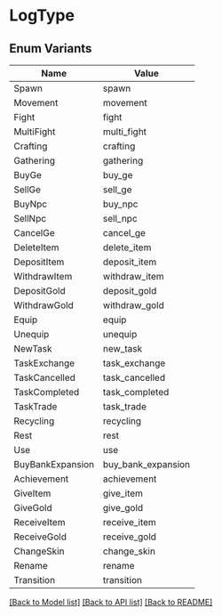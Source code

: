 # LogType

## Enum Variants

| Name | Value |
|---- | -----|
| Spawn | spawn |
| Movement | movement |
| Fight | fight |
| MultiFight | multi_fight |
| Crafting | crafting |
| Gathering | gathering |
| BuyGe | buy_ge |
| SellGe | sell_ge |
| BuyNpc | buy_npc |
| SellNpc | sell_npc |
| CancelGe | cancel_ge |
| DeleteItem | delete_item |
| DepositItem | deposit_item |
| WithdrawItem | withdraw_item |
| DepositGold | deposit_gold |
| WithdrawGold | withdraw_gold |
| Equip | equip |
| Unequip | unequip |
| NewTask | new_task |
| TaskExchange | task_exchange |
| TaskCancelled | task_cancelled |
| TaskCompleted | task_completed |
| TaskTrade | task_trade |
| Recycling | recycling |
| Rest | rest |
| Use | use |
| BuyBankExpansion | buy_bank_expansion |
| Achievement | achievement |
| GiveItem | give_item |
| GiveGold | give_gold |
| ReceiveItem | receive_item |
| ReceiveGold | receive_gold |
| ChangeSkin | change_skin |
| Rename | rename |
| Transition | transition |


[[Back to Model list]](../README.md#documentation-for-models) [[Back to API list]](../README.md#documentation-for-api-endpoints) [[Back to README]](../README.md)



